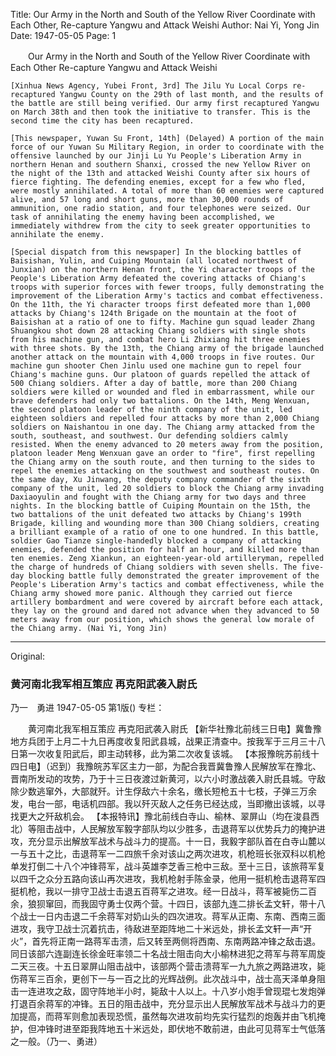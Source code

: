Title: Our Army in the North and South of the Yellow River Coordinate with Each Other, Re-capture Yangwu and Attack Weishi
Author: Nai Yi, Yong Jin
Date: 1947-05-05
Page: 1

　　Our Army in the North and South of the Yellow River Coordinate with Each Other
    Re-capture Yangwu and Attack Weishi

    [Xinhua News Agency, Yubei Front, 3rd] The Jilu Yu Local Corps re-recaptured Yangwu County on the 29th of last month, and the results of the battle are still being verified. Our army first recaptured Yangwu on March 38th and then took the initiative to transfer. This is the second time the city has been recaptured.

    [This newspaper, Yuwan Su Front, 14th] (Delayed) A portion of the main force of our Yuwan Su Military Region, in order to coordinate with the offensive launched by our Jinji Lu Yu People's Liberation Army in northern Henan and southern Shanxi, crossed the new Yellow River on the night of the 13th and attacked Weishi County after six hours of fierce fighting. The defending enemies, except for a few who fled, were mostly annihilated. A total of more than 60 enemies were captured alive, and 57 long and short guns, more than 30,000 rounds of ammunition, one radio station, and four telephones were seized. Our task of annihilating the enemy having been accomplished, we immediately withdrew from the city to seek greater opportunities to annihilate the enemy.

    [Special dispatch from this newspaper] In the blocking battles of Baisishan, Yulin, and Cuiping Mountain (all located northwest of Junxian) on the northern Henan front, the Yi character troops of the People's Liberation Army defeated the covering attacks of Chiang's troops with superior forces with fewer troops, fully demonstrating the improvement of the Liberation Army's tactics and combat effectiveness. On the 11th, the Yi character troops first defeated more than 1,000 attacks by Chiang's 124th Brigade on the mountain at the foot of Baisishan at a ratio of one to fifty. Machine gun squad leader Zhang Shuangkou shot down 28 attacking Chiang soldiers with single shots from his machine gun, and combat hero Li Zhixiang hit three enemies with three shots. By the 13th, the Chiang army of the brigade launched another attack on the mountain with 4,000 troops in five routes. Our machine gun shooter Chen Jinlu used one machine gun to repel four Chiang's machine guns. Our platoon of guards repelled the attack of 500 Chiang soldiers. After a day of battle, more than 200 Chiang soldiers were killed or wounded and fled in embarrassment, while our brave defenders had only two battalions. On the 14th, Meng Wenxuan, the second platoon leader of the ninth company of the unit, led eighteen soldiers and repelled four attacks by more than 2,000 Chiang soldiers on Naishantou in one day. The Chiang army attacked from the south, southeast, and southwest. Our defending soldiers calmly resisted. When the enemy advanced to 20 meters away from the position, platoon leader Meng Wenxuan gave an order to "fire", first repelling the Chiang army on the south route, and then turning to the sides to repel the enemies attacking on the southwest and southeast routes. On the same day, Xu Jinwang, the deputy company commander of the sixth company of the unit, led 20 soldiers to block the Chiang army invading Daxiaoyulin and fought with the Chiang army for two days and three nights. In the blocking battle of Cuiping Mountain on the 15th, the two battalions of the unit defeated two attacks by Chiang's 199th Brigade, killing and wounding more than 300 Chiang soldiers, creating a brilliant example of a ratio of one to one hundred. In this battle, soldier Gao Tianze single-handedly blocked a company of attacking enemies, defended the position for half an hour, and killed more than ten enemies. Zeng Xiankun, an eighteen-year-old artilleryman, repelled the charge of hundreds of Chiang soldiers with seven shells. The five-day blocking battle fully demonstrated the greater improvement of the People's Liberation Army's tactics and combat effectiveness, while the Chiang army showed more panic. Although they carried out fierce artillery bombardment and were covered by aircraft before each attack, they lay on the ground and dared not advance when they advanced to 50 meters away from our position, which shows the general low morale of the Chiang army. (Nai Yi, Yong Jin)



<hr /> 

Original: 


### 黄河南北我军相互策应  再克阳武袭入尉氏
乃一　勇进
1947-05-05
第1版()
专栏：

　　黄河南北我军相互策应
    再克阳武袭入尉氏
    【新华社豫北前线三日电】冀鲁豫地方兵团于上月二十九日再度收复阳武县城，战果正清查中。按我军于三月三十八日第一次收复阳武后，即主动转移，此为第二次收复该城。
    【本报豫皖苏前线十四日电】（迟到）我豫皖苏军区主力一部，为配合我晋冀鲁豫人民解放军在豫北、晋南所发动的攻势，乃于十三日夜渡过新黄河，以六小时激战袭入尉氏县城。守敌除少数逃窜外，大部就歼。计生俘敌六十余名，缴长短枪五十七枝，子弹三万余发，电台一部，电话机四部。我以歼灭敌人之任务已经达成，当即撤出该城，以寻找更大之歼敌机会。
    【本报特讯】豫北前线白寺山、榆林、翠屏山（均在浚县西北）等阻击战中，人民解放军毅字部队均以少胜多，击退蒋军以优势兵力的掩护进攻，充分显示出解放军战术与战斗力的提高。十一日，我毅字部队首在白寺山麓以一与五十之比，击退蒋军一二四旅千余对该山之两次进攻，机枪班长张双科以机枪单发打倒二十八个冲锋蒋军，战斗英雄李芝香三枪中三敌。至十三日，该旅蒋军复以四千之众分五路向该山再次进攻，我机枪射手陈金录，他用一挺机枪击退蒋军四挺机枪，我以一排守卫战士击退五百蒋军之进攻。经一日战斗，蒋军被毙伤二百余，狼狈窜回，而我固守勇士仅两个营。十四日，该部九连二排长孟文轩，带十八个战士一日内击退二千余蒋军对奶山头的四次进攻。蒋军从正南、东南、西南三面进攻，我守卫战士沉着抗击，待敌进至距阵地二十米远处，排长孟文轩一声“开火”，首先将正南一路蒋军击溃，后又转至两侧将西南、东南两路冲锋之敌击退。同日该部六连副连长徐金旺率领二十名战士阻击向大小榆林进犯之蒋军与蒋军周旋二天三夜。十五日翠屏山阻击战中，该部两个营击溃蒋军一九九旅之两路进攻，毙伤蒋军三百余，更创下一与一百之比的光辉战例。此次战斗中，战士高天泽单身阻击一连进攻之敌，固守阵地半小时，毙敌十人以上。十八岁小炮手曾现琨七发炮弹打退百余蒋军的冲锋。五日的阻击战中，充分显示出人民解放军战术与战斗力的更加提高，而蒋军则愈加表现恐慌，虽然每次进攻前均先实行猛烈的炮轰并由飞机掩护，但冲锋时进至距我阵地五十米远处，即伏地不敢前进，由此可见蒋军士气低落之一般。（乃一、勇进）
